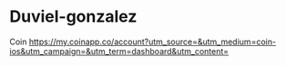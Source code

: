 # Duviel-gonzalez
Coin
https://my.coinapp.co/account?utm_source=&utm_medium=coin-ios&utm_campaign=&utm_term=dashboard&utm_content=
